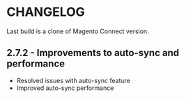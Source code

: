CHANGELOG
=========

Last build is a clone of Magento Connect version.

## 2.7.2 - Improvements to auto-sync and performance
* Resolved issues with auto-sync feature
* Improved auto-sync performance 
